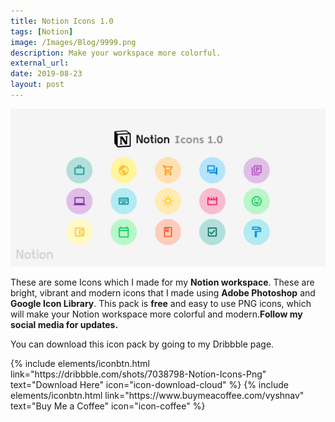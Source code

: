 ```yaml
---
title: Notion Icons 1.0
tags: [Notion]
image: /Images/Blog/9999.png
description: Make your workspace more colorful.
external_url:
date: 2019-08-23
layout: post
---
```


![alt text](/Images/Blog/9999.png "Notion Icons Png")



These are some Icons which I made for my **Notion workspace**. These are bright, vibrant and modern icons that I made using **Adobe Photoshop** and **Google Icon Library**. This pack is **free** and easy to use PNG icons, which will make your Notion workspace more colorful and modern.**Follow my social media for updates.**

You can download this icon pack by going to my Dribbble page.
<p class="text-center">
{% include elements/iconbtn.html link="https://dribbble.com/shots/7038798-Notion-Icons-Png" text="Download Here" icon="icon-download-cloud" %}
{% include elements/iconbtn.html link="https://www.buymeacoffee.com/vyshnav" text="Buy Me a Coffee" icon="icon-coffee" %}
</p>
